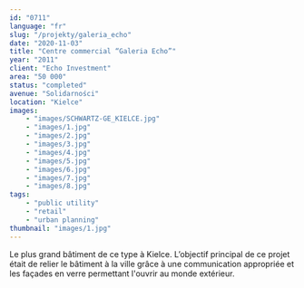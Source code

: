 ```yaml
---
id: "0711"
language: "fr"
slug: "/projekty/galeria_echo"
date: "2020-11-03"
title: "Centre commercial “Galeria Echo”"
year: "2011"
client: "Echo Investment"
area: "50 000"
status: "completed"
avenue: "Solidarności"
location: "Kielce"
images: 
    - "images/SCHWARTZ-GE_KIELCE.jpg"
    - "images/1.jpg"
    - "images/2.jpg"
    - "images/3.jpg"
    - "images/4.jpg"    
    - "images/5.jpg"    
    - "images/6.jpg"    
    - "images/7.jpg"    
    - "images/8.jpg"    
tags: 
    - "public utility"
    - "retail"
    - "urban planning"
thumbnail: "images/1.jpg"
---
```

Le plus grand bâtiment de ce type à&nbsp;Kielce. L’objectif principal de ce projet était de relier le bâtiment à&nbsp;la ville grâce à&nbsp;une communication appropriée et les façades en verre permettant l'ouvrir au monde extérieur.  